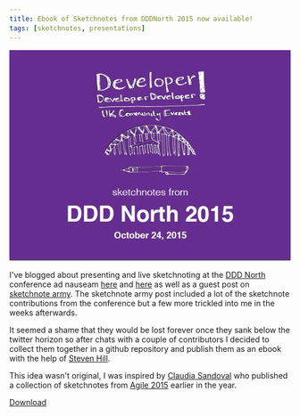 ```yaml
---
title: Ebook of Sketchnotes from DDDNorth 2015 now available!
tags: [sketchnotes, presentations]
---
```


<img src="/img/posts/sketchnotes-ebook-from-dddnorth-2015/dddnorth-cover.webp" class="u-max-full-width" alt="Cover Page" />

I've blogged about presenting and live sketchnoting at the [DDD North](http://www.dddnorth.co.uk/)
conference ad nauseam <a href="2015-10-26-sketchnoting-at-dddnorth-2015.md">here</a>
and <a href="2015-10-30-sketchnotes-from-dddnorth-2015.md">here</a> as well as a guest post
on [sketchnote army](http://sketchnotearmy.com/blog/2015/10/30/sketchnoting-at-dddnorth-2015-derek-graham.html).
The sketchnote army post included a lot of the sketchnote contributions from the conference but a few
more trickled into me in the weeks afterwards.

It seemed a shame that they would be lost forever once they sank below the twitter horizon so after chats with a
couple of contributors I decided to collect them together in a github repository and publish them as an ebook with
the help of [Steven Hill](https://www.twitter.com/MrStevenHill).

This idea wasn't original, I was inspired by [Claudia Sandoval](https://twitter.com/claumsandoval/) who published
a collection of sketchnotes from [Agile 2015](http://agile2015.agilealliance.org/) earlier in the year.

<a href="https://github.com/deejaygraham/dddnorth-2015-sketchnotes/releases/download/v1.0/dddnorth-sketchnotes.pdf">Download</a>
